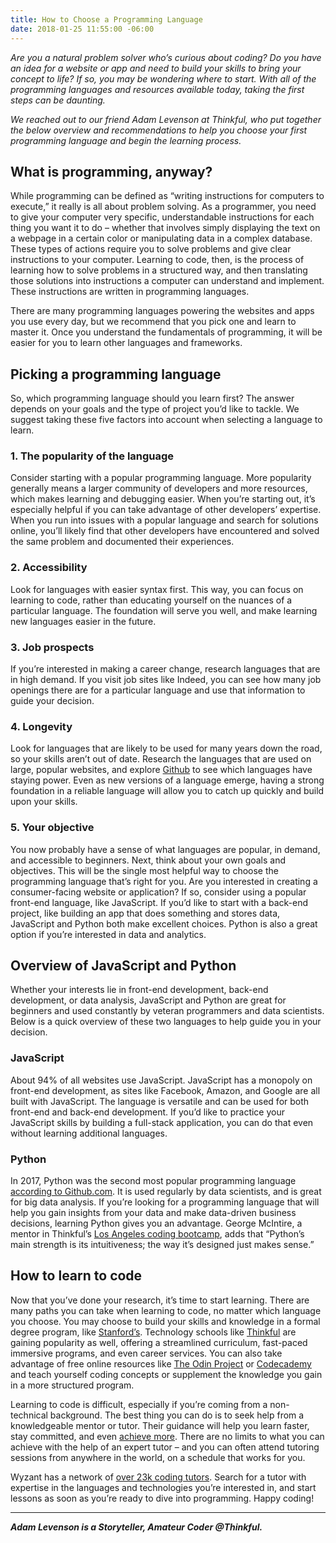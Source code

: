 ```yaml
---
title: How to Choose a Programming Language
date: 2018-01-25 11:55:00 -06:00
---
```


*Are you a natural problem solver who’s curious about coding? Do you have an idea for a website or app and need to build your skills to bring your concept to life? If so, you may be wondering where to start. With all of the programming languages and resources available today, taking the first steps can be daunting.*

*We reached out to our friend Adam Levenson at Thinkful, who put together the below overview and recommendations to help you choose your first programming language and begin the learning process.*

## What is programming, anyway?

While programming can be defined as “writing instructions for computers to execute,” it really is all about problem solving.  As a programmer, you need to give your computer very specific, understandable instructions for each thing you want it to do – whether that involves simply displaying the text on a webpage in a certain color or manipulating data in a complex database. These types of actions require you to solve problems and give clear instructions to your computer. Learning to code, then, is the process of learning how to solve problems in a structured way, and then translating those solutions into instructions a computer can understand and implement. These instructions are written in programming languages.

There are many programming languages powering the websites and apps you use every day, but we recommend that you pick one and learn to master it. Once you understand the fundamentals of programming, it will be easier for you to learn other languages and frameworks.

## Picking a programming language

So, which programming language should you learn first? The answer depends on your goals and the type of project you’d like to tackle. We suggest taking these five factors into account when selecting a language to learn.

### 1. The popularity of the language

Consider starting with a popular programming language. More popularity generally means a larger community of developers and more resources, which makes learning and debugging easier. When you’re starting out, it’s especially helpful if you can take advantage of other developers’ expertise. When you run into issues with a popular language and search for solutions online, you’ll likely find that other developers have encountered and solved the same problem and documented their experiences.

### 2. Accessibility

Look for languages with easier syntax first. This way, you can focus on learning to code, rather than educating yourself on the nuances of a particular language. The foundation will serve you well, and make learning new languages easier in the future.

### 3. Job prospects

If you’re interested in making a career change, research languages that are in high demand. If you visit job sites like Indeed, you can see how many job openings there are for a particular language and use that information to guide your decision.

### 4. Longevity

Look for languages that are likely to be used for many years down the road, so your skills aren’t out of date. Research the languages that are used on large, popular websites, and explore [Github](https://github.com/) to see which languages have staying power. Even as new versions of a language emerge, having a strong foundation in a reliable language will allow you to catch up quickly and build upon your skills.

### 5. Your objective

You now probably have a sense of what languages are popular, in demand, and accessible to beginners. Next, think about your own goals and objectives.  This will be the single most helpful way to choose the programming language that’s right for you. Are you interested in creating a consumer-facing website or application? If so, consider using a popular front-end language, like JavaScript. If you’d like to start with a back-end project, like building an app that does something and stores data, JavaScript and Python both make excellent choices. Python is also a great option if you’re interested in data and analytics.

## Overview of JavaScript and Python

Whether your interests lie in front-end development, back-end development, or data analysis, JavaScript and Python are great for beginners and used constantly by veteran programmers and data scientists. Below is a quick overview of these two languages to help guide you in your decision.

### JavaScript

About 94% of all websites use JavaScript. JavaScript has a monopoly on front-end development, as sites like Facebook, Amazon, and Google are all built with JavaScript. The language is versatile and can be used for both front-end and back-end development. If you’d like to practice your JavaScript skills by building a full-stack application, you can do that even without learning additional languages.

### Python

In 2017, Python was the second most popular programming language [according to Github.com](https://octoverse.github.com/). It is used regularly by data scientists, and is great for big data analysis. If you’re looking for a programming language that will help you gain insights from your data and make data-driven business decisions, learning Python gives you an advantage. George McIntire, a mentor in Thinkful’s [Los Angeles coding bootcamp](https://www.thinkful.com/bootcamp/los-angeles/), adds that “Python’s main strength is its intuitiveness; the way it’s designed just makes sense.”

## How to learn to code

Now that you’ve done your research, it’s time to start learning. There are many paths you can take when learning to code, no matter which language you choose. You may choose to build your skills and knowledge in a formal degree program, like [Stanford’s](https://scpd.stanford.edu/public/category/courseCategoryCertificateProfile.do?method=load&certificateId=1240861). Technology schools like [Thinkful](https://www.thinkful.com/) are gaining popularity as well, offering a streamlined curriculum, fast-paced immersive programs, and even career services. You can also take advantage of free online resources like [The Odin Project](https://www.theodinproject.com/) or [Codecademy](https://www.codecademy.com/) and teach yourself coding concepts or supplement the knowledge you gain in a more structured program.

Learning to code is difficult, especially if you’re coming from a non-technical background. The best thing you can do is to seek help from a knowledgeable mentor or tutor. Their guidance will help you learn faster, stay committed, and even [achieve more](https://en.wikipedia.org/wiki/Bloom%27s_2_Sigma_Problem). There are no limits to what you can achieve with the help of an expert tutor – and you can often attend tutoring sessions from anywhere in the world, on a schedule that works for you.

Wyzant has a network of [over 23k coding tutors](https://www.wyzant.com/coding_tutors.aspx). Search for a tutor with expertise in the languages and technologies you’re interested in, and start lessons as soon as you’re ready to dive into programming. Happy coding!

---

***Adam Levenson is a Storyteller, Amateur Coder @Thinkful.***
